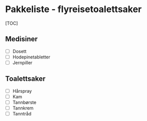 # Pakkeliste - flyreisetoalettsaker
[TOC]
## Medisiner
- [ ] Dosett
- [ ] Hodepinetabletter
- [ ] Jernpiller
## Toalettsaker
- [ ] Hårspray
- [ ] Kam
- [ ] Tannbørste
- [ ] Tannkrem
- [ ] Tanntråd
